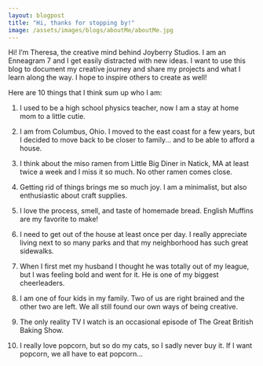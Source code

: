 ```yaml
---
layout: blogpost
title: "Hi, thanks for stopping by!"
image: /assets/images/blogs/aboutMe/aboutMe.jpg
---
```


Hi! I’m Theresa, the creative mind behind Joyberry Studios. I am an Enneagram 7 and I get easily distracted with new ideas. I want to use this blog to document my creative journey and share my projects and what I learn along the way. I hope to inspire others to create as well!



Here are 10 things that I think sum up who I am:



1. I used to be a high school physics teacher, now I am a stay at home mom to a little cutie.



2. I am from Columbus, Ohio. I moved to the east coast for a few years, but I decided to move back to be closer to family... and to be able to afford a house.



3. I think about the miso ramen from Little Big Diner in Natick, MA at least twice a week and I miss it so much. No other ramen comes close.



4. Getting rid of things brings me so much joy. I am a minimalist, but also enthusiastic about craft supplies.



5. I love the process, smell, and taste of homemade bread. English Muffins are my favorite to make!



6. I need to get out of the house at least once per day. I really appreciate living next to so many parks and that my neighborhood has such great sidewalks.



7. When I first met my husband I thought he was totally out of my league, but I was feeling bold and went for it. He is one of my biggest cheerleaders.



8. I am one of four kids in my family. Two of us are right brained and the other two are left. We all still found our own ways of being creative.



9. The only reality TV I watch is an occasional episode of The Great British Baking Show.



10. I really love popcorn, but so do my cats, so I sadly never buy it. If I want popcorn, we all have to eat popcorn...
